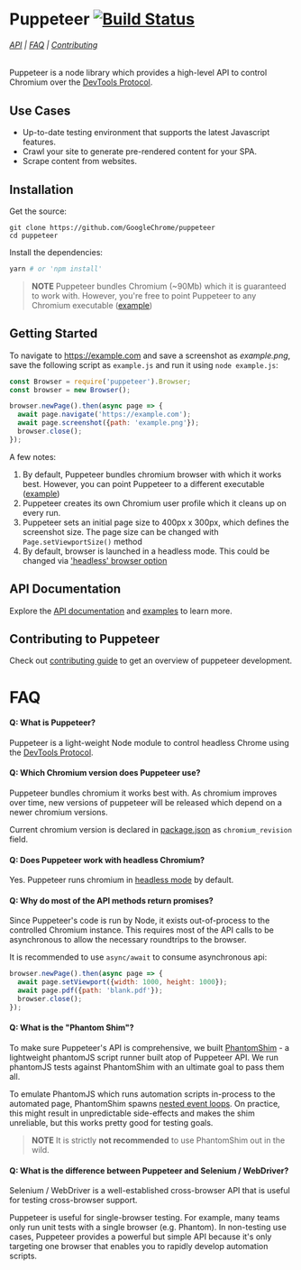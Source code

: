 # Puppeteer [![Build Status](https://travis-ci.com/GoogleChrome/puppeteer.svg?token=8jabovWqb8afz5RDcYqx&branch=master)](https://travis-ci.com/GoogleChrome/puppeteer) 
###### [API](docs/api.md) | [FAQ](#faq) | [Contributing](https://github.com/GoogleChrome/puppeteer/blob/master/CONTRIBUTING.md)

Puppeteer is a node library which provides a high-level API to control Chromium over the [DevTools Protocol](https://chromedevtools.github.io/devtools-protocol/).


## Use Cases
* Up-to-date testing environment that supports the latest Javascript features.
* Crawl your site to generate pre-rendered content for your SPA.
* Scrape content from websites.

## Installation

Get the source:

```
git clone https://github.com/GoogleChrome/puppeteer
cd puppeteer
```

Install the dependencies:

```sh
yarn # or 'npm install'
```
> **NOTE** Puppeteer bundles Chromium (~90Mb) which it is guaranteed to work with. However, you're free to point Puppeteer to any Chromium executable ([example](https://github.com/GoogleChrome/puppeteer/blob/master/examples/custom-chromium-revision.js))


## Getting Started

To navigate to https://example.com and save a screenshot as *example.png*, save the following script as `example.js` and run it using `node example.js`:

```js
const Browser = require('puppeteer').Browser;
const browser = new Browser();

browser.newPage().then(async page => {
  await page.navigate('https://example.com');
  await page.screenshot({path: 'example.png'});
  browser.close();
});
```

A few notes:

1. By default, Puppeteer bundles chromium browser with which it works best. However, you can point Puppeteer to a different executable ([example](https://github.com/GoogleChrome/puppeteer/blob/master/examples/custom-chromium-revision.js))
2. Puppeteer creates its own Chromium user profile which it cleans up on every run.
3. Puppeteer sets an initial page size to 400px x 300px, which defines the screenshot size. The page size can be changed with `Page.setViewportSize()` method
4. By default, browser is launched in a headless mode. This could be changed via ['headless' browser option](https://github.com/GoogleChrome/puppeteer/blob/master/docs/api.md#new-browseroptions)

## API Documentation

Explore the [API documentation](docs/api.md) and [examples](https://github.com/GoogleChrome/puppeteer/tree/master/examples/) to learn more.

## Contributing to Puppeteer

Check out [contributing guide](https://github.com/GoogleChrome/puppeteer/blob/master/CONTRIBUTING.md) to get an overview of puppeteer development. 

# FAQ

#### Q: What is Puppeteer?

Puppeteer is a light-weight Node module to control headless Chrome using the [DevTools Protocol](https://chromedevtools.github.io/devtools-protocol/).

#### Q: Which Chromium version does Puppeteer use?

Puppeteer bundles chromium it works best with. As chromium improves over time,   new versions of puppeteer will be released which depend on a newer chromium versions.

Current chromium version is declared in [package.json](https://github.com/GoogleChrome/puppeteer/blob/master/package.json) as `chromium_revision` field.

#### Q: Does Puppeteer work with headless Chromium?

Yes. Puppeteer runs chromium in [headless mode](https://developers.google.com/web/updates/2017/04/headless-chrome) by default.

#### Q: Why do most of the API methods return promises?

Since Puppeteer's code is run by Node, it exists out-of-process to the controlled Chromium instance. This requires most of the API calls to be asynchronous to allow the necessary roundtrips to the browser.

It is recommended to use `async/await` to consume asynchronous api:
```js
browser.newPage().then(async page => {
  await page.setViewport({width: 1000, height: 1000});
  await page.pdf({path: 'blank.pdf'});
  browser.close();
});
```

#### Q: What is the "Phantom Shim"?

To make sure Puppeteer's API is comprehensive, we built [PhantomShim](https://github.com/GoogleChrome/puppeteer/tree/master/phantom_shim) - a lightweight phantomJS script runner built atop of Puppeteer API. We run phantomJS tests against PhantomShim with an ultimate goal to pass them all.

To emulate PhantomJS which runs automation scripts in-process to the automated page, PhantomShim spawns [nested event loops](https://github.com/abbr/deasync). On practice, this might result in unpredictable side-effects and makes the shim unreliable, but this works pretty good for testing goals.

> **NOTE** It is strictly **not recommended** to use PhantomShim out in the wild.

#### Q: What is the difference between Puppeteer and Selenium / WebDriver?

Selenium / WebDriver is a well-established cross-browser API that is useful for testing cross-browser support.

Puppeteer is useful for single-browser testing. For example, many teams only run unit tests with a single browser (e.g. Phantom). In non-testing use cases, Puppeteer provides a powerful but simple API because it's only targeting one browser that enables you to rapidly develop automation scripts.
